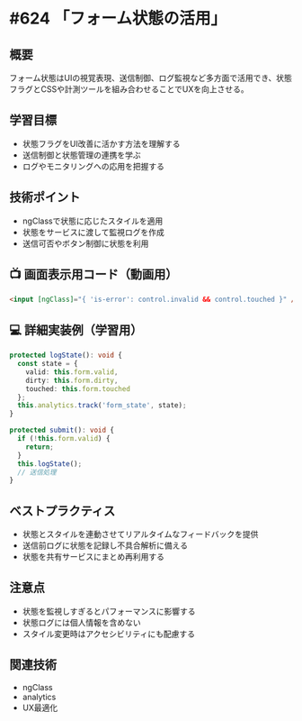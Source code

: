 # #624 「フォーム状態の活用」

## 概要
フォーム状態はUIの視覚表現、送信制御、ログ監視など多方面で活用でき、状態フラグとCSSや計測ツールを組み合わせることでUXを向上させる。

## 学習目標
- 状態フラグをUI改善に活かす方法を理解する
- 送信制御と状態管理の連携を学ぶ
- ログやモニタリングへの応用を把握する

## 技術ポイント
- ngClassで状態に応じたスタイルを適用
- 状態をサービスに渡して監視ログを作成
- 送信可否やボタン制御に状態を利用

## 📺 画面表示用コード（動画用）
```html
<input [ngClass]="{ 'is-error': control.invalid && control.touched }" />
```

## 💻 詳細実装例（学習用）
```typescript
protected logState(): void {
  const state = {
    valid: this.form.valid,
    dirty: this.form.dirty,
    touched: this.form.touched
  };
  this.analytics.track('form_state', state);
}

protected submit(): void {
  if (!this.form.valid) {
    return;
  }
  this.logState();
  // 送信処理
}
```

## ベストプラクティス
- 状態とスタイルを連動させてリアルタイムなフィードバックを提供
- 送信前ログに状態を記録し不具合解析に備える
- 状態を共有サービスにまとめ再利用する

## 注意点
- 状態を監視しすぎるとパフォーマンスに影響する
- 状態ログには個人情報を含めない
- スタイル変更時はアクセシビリティにも配慮する

## 関連技術
- ngClass
- analytics
- UX最適化
